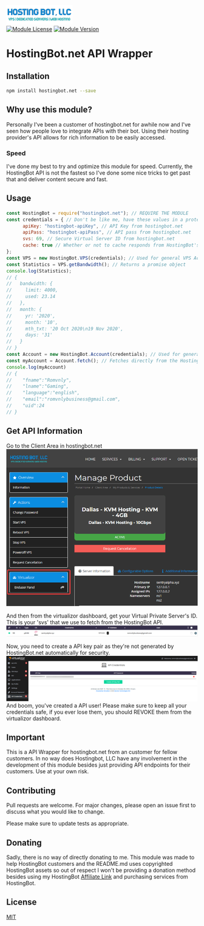 
[![HostingBot Logo](https://github.com/Romvnly-Gaming/hostingbot.net/blob/main/images/hostingbot.png)](https://clients.hostingbot.net/aff.php?aff=8)
<br />
[![Module License](https://badgen.net/github/license/Romvnly-Gaming/hostingbot.net)](https://npmjs.com/hostingbot.net)
[![Module Version](https://badge.fury.io/js/hostingbot.net.svg)](https://npmjs.com/hostingbot.net)

# HostingBot.net API Wrapper

## Installation

```bash
npm install hostingbot.net --save
```

## Why use this module?
Personally I've been a customer of hostingbot.net for awhile now and I've seen how people love to integrate APIs with their bot. Using their hosting provider's API allows for rich information to be easily accessed. 
### Speed
I've done my best to try and optimize this module for speed. Currently, the HostingBot API is not the fastest so I've done some nice tricks to get past that and deliver content secure and fast.


## Usage

```js
const HostingBot = require("hostingbot.net"); // REQUIRE THE MODULE
const credentials = { // Don't be like me, have these values in a protected file.
      apiKey: "hostingbot-apiKey", // API Key from hostingbot.net
      apiPass: "hostingbot-apiPass", // API pass from hostingbot.net
      svs: 69, // Secure Virtual Server ID from hostingbot.net
      cache: true // Whether or not to cache responds from HostingBot's API for speed, defaults to true 
};
const VPS = new HostingBot.VPS(credentials); // Used for general VPS Actions.
const Statistics = VPS.getBandwidth(); // Returns a promise object
console.log(Statistics); 
// {
//   bandwidth: {
//     limit: 4000,
//     used: 23.14
//   },
//   month: {
//     yr: '2020',
//     month: '10',
//     mth_txt: '20 Oct 2020\n19 Nov 2020',
//     days: '31'
//   }
// }
const Account = new HostingBot.Account(credentials); // Used for general account actions. 
const myAccount = Account.fetch(); // Fetches directly from the HostingBot API due to a acceptable speed. Returns {Promise<Object>}
console.log(myAccount)
// {
//    "fname":"Romvnly",
//    "lname":"Gaming",
//    "language":"english",
//    "email":"romvnlybusiness@gmail.com",
//    "uid":24
// }
```
## Get API Information

Go to the Client Area in hostingbot.net 
[![HostingBot Client Area](https://github.com/Romvnly-Gaming/hostingbot.net/blob/main/images/client-area.png)](https://clients.hostingbot.net/aff.php?aff=8)

And then from the virtualizor dashboard, get your Virtual Private Server's ID. This is your 'svs' that we use to fetch from the HostingBot API.
[![HostingBot Virtualizor](https://github.com/Romvnly-Gaming/hostingbot.net/blob/main/images/dashboard.png)](https://clients.hostingbot.net/aff.php?aff=8)

Now, you need to create a API key pair as they're not generated by HostingBot.net automatically for security.
[![HostingBot Virtualizor Area](https://github.com/Romvnly-Gaming/hostingbot.net/blob/main/images/credentials.png)](https://clients.hostingbot.net/aff.php?aff=8) 
And boom, you've created a API user! Please make sure to keep all your credentials safe, if you ever lose them, you should REVOKE them from the virtualizor dashboard. 

## Important
This is a API Wrapper for hostingbot.net from an customer for fellow customers. In no way does Hostingbot, LLC have any involvement in the development of this module besides just providing API endpoints for their customers. Use at your own risk.

## Contributing
Pull requests are welcome. For major changes, please open an issue first to discuss what you would like to change.

Please make sure to update tests as appropriate.
## Donating

Sadly, there is no way of directly donating to me. This module was made to help HostingBot customers and the README.md uses copyrighted HostingBot assets so out of respect I won't be providing a donation method besides using my HostingBot [Affiliate Link](https://clients.hostingbot.net/aff.php?aff=8) and purchasing services from HostingBot. 

## License
[MIT](https://choosealicense.com/licenses/mit/)